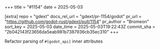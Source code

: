 +++
title = "#1154"
date = 2025-05-03

[extra]
repo = "gdext"
docs_rel_url = "gdext/pr-1154/godot"
pr_url = "https://github.com/godot-rust/gdext/pull/1154"
pr_author = "Bromeon"
sort_key = 2025-05-03
date_time = 2025-05-03T19:22:43Z
commit_sha = "2b042143f23656da5eab981b7387936cb35ec310"
+++

Refactor parsing of `#[godot_api]` inner attributes
